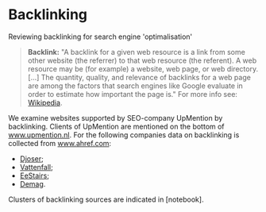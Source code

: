 # Backlinking
Reviewing backlinking for search engine 'optimalisation' 

> **Backlink:** "A backlink for a given web resource is a link from some other website (the referrer) to that web resource (the referent). A web resource may be (for example) a website, web page, or web directory. [...] The quantity, quality, and relevance of backlinks for a web page are among the factors that search engines like Google evaluate in order to estimate how important the page is." For more info see: <a href="https://en.wikipedia.org/wiki/Backlink" target="_blank">Wikipedia</a>.

We examine websites supported by SEO-company UpMention by backlinking. Clients of UpMention are mentioned on the bottom of <a href="www.upmention.nl/" target="_blank">www.upmention.nl</a>. For the following companies data on backlinking is collected from <a href="www.ahref.com" target="_blank">www.ahref.com</a>: 
- <a href="www.djoser.nl" target="_blank">Djoser</a>;
- <a href="www.vattenfall.nl" target="_blank">Vattenfall</a>;
- <a href="www.eestairs.com" target="_blank">EeStairs</a>;
- <a href="www.demag.nl" target="_blank">Demag</a>.

Clusters of backlinking sources are indicated in [notebook].
